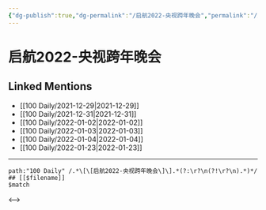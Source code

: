 ```yaml
---
{"dg-publish":true,"dg-permalink":"/启航2022-央视跨年晚会","permalink":"/启航2022-央视跨年晚会/"}
---
```


# 启航2022-央视跨年晚会

## Linked Mentions
- [[100 Daily/2021-12-29\|2021-12-29]]
- [[100 Daily/2021-12-31\|2021-12-31]]
- [[100 Daily/2022-01-02\|2022-01-02]]
- [[100 Daily/2022-01-03\|2022-01-03]]
- [[100 Daily/2022-01-04\|2022-01-04]]
- [[100 Daily/2022-01-23\|2022-01-23]]


---

```expander
path:"100 Daily" /.*\[\[启航2022-央视跨年晚会\]\].*(?:\r?\n(?!\r?\n).*)*/
## [[$filename]]
$match
```

<-->